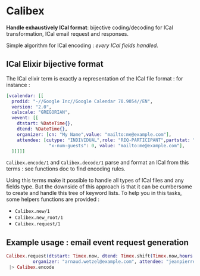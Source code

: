 # Calibex

**Handle exhaustively ICal format**: bijective coding/decoding for ICal
transformation, ICal email request and responses.

Simple algorithm for ICal encoding : *every ICal fields handled*.

## ICal Elixir bijective format

The ICal elixir term is exactly a representation of the ICal file format : for instance : 

```elixir
[vcalendar: [[
  prodid: "-//Google Inc//Google Calendar 70.9054//EN",
  version: "2.0",
  calscale: "GREGORIAN", 
  vevent: [[
    dtstart: %DateTime{},
    dtend: %DateTime{},
    organizer: [cn: "My Name",value: "mailto:me@example.com"],
    attendee: [cutype: "INDIVIDUAL",role: "REQ-PARTICIPANT",partstat: "NEEDS-ACTION",rsvp: true, cn: "Moi",
                "x-num-guests": 0, value: "mailto:me@example.com"],
  ]]]]]
```

`Calibex.encode/1` and `Calibex.decode/1` parse and format an ICal from this
terms : see functions doc to find encoding rules.

Using this terms make it possible to handle all types of ICal files and any
fields type. But the downside of this approach is that it can be cumbersome
to create and handle this tree of keyword lists. To help you in this tasks,
some helpers functions are provided : 

- `Calibex.new/1`
- `Calibex.new_root/1`
- `Calibex.request/1`


## Example usage : email event request generation 

```elixir
Calibex.request(dtstart: Timex.now, dtend: Timex.shift(Timex.now,hours: 1), summary: "Mon évènement",
          organizer: "arnaud.wetzel@example.com", attendee: "jeanpierre@yahoo.fr", attendee: "jean@ya.fr")
 |> Calibex.encode
```


